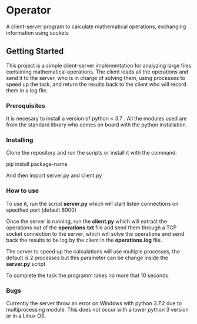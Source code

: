 # Operator
A client-server program to calculate mathematical operations, exchanging information using sockets

## Getting Started

This project is a simple client-server implementation for analyzing large files containing mathematical operations. The client loads all the operations and send it to the server, who is in charge of solving them, using processes to speed up the task, and return the results back to the client who will record them in a log file.

### Prerequisites

It is necesary to install a version of python < 3.7 . All the modules used are from the standard library who comes on board with the python installation.

### Installing

Clone the repository and run the scripts or install it with the command:

pip install package-name

And then import server.py and client.py

### How to use

To use it, run the script **server.py** which will start listen connections on specified port (default 8000)

Once the server is running, run the **client.py** which will extract the operations out of the **operations.txt** file and send them through a TCP socket connection to the server, which will solve the operations and send back the results to be log by the client in the **operations.log** file.

The server to speed up the calculations will use multiple processes, the default is 2 processes but this parameter can be change inside the **server.py** script

To complete the task the programm takes no more that 10 seconds.

### Bugs

Currently the server throw an error on Windows with python 3.7.2 due to multiprocessing module. This does not occur with a lower python 3 version or in a Linux OS.
